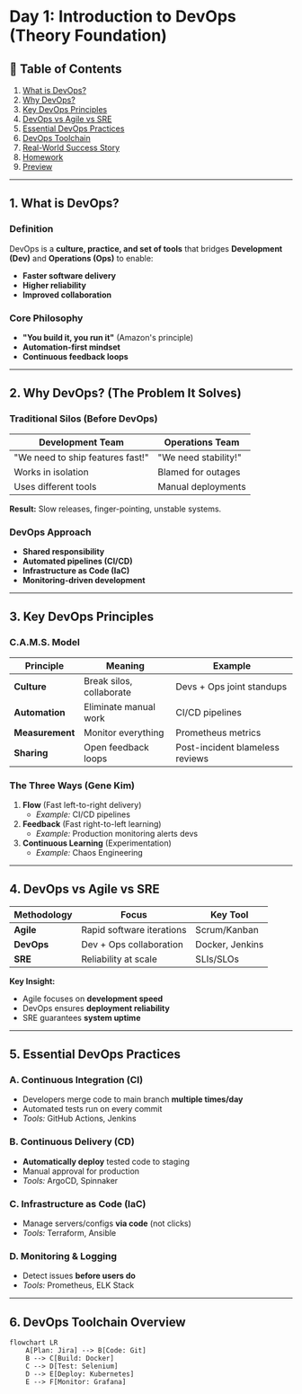# Day 1: Introduction to DevOps (Theory Foundation)

## 📖 Table of Contents
1. [What is DevOps?](#1-what-is-devops)
2. [Why DevOps?](#2-why-devops-the-problem-it-solves)
3. [Key DevOps Principles](#3-key-devops-principles)
4. [DevOps vs Agile vs SRE](#4-devops-vs-agile-vs-sre)
5. [Essential DevOps Practices](#5-essential-devops-practices)
6. [DevOps Toolchain](#6-devops-toolchain-overview)
7. [Real-World Success Story](#7-real-world-devops-success-story)
8. [Homework](#-day-1-homework-non-technical)
9. [Preview](#-day-2-preview-linux-for-devops-hands-on-lab)

---

## 1. What is DevOps?

### Definition
DevOps is a **culture, practice, and set of tools** that bridges **Development (Dev)** and **Operations (Ops)** to enable:
- **Faster software delivery**  
- **Higher reliability**  
- **Improved collaboration**  

### Core Philosophy
- **"You build it, you run it"** (Amazon's principle)  
- **Automation-first mindset**  
- **Continuous feedback loops**  

---

## 2. Why DevOps? (The Problem It Solves)

### Traditional Silos (Before DevOps)
| **Development Team** | **Operations Team** |
|----------------------|---------------------|
| "We need to ship features fast!" | "We need stability!" |
| Works in isolation | Blamed for outages |
| Uses different tools | Manual deployments |

**Result:** Slow releases, finger-pointing, unstable systems.

### DevOps Approach
- **Shared responsibility**  
- **Automated pipelines (CI/CD)**  
- **Infrastructure as Code (IaC)**  
- **Monitoring-driven development**  

---

## 3. Key DevOps Principles

### C.A.M.S. Model
| Principle | Meaning | Example |
|-----------|---------|---------|
| **Culture** | Break silos, collaborate | Devs + Ops joint standups |
| **Automation** | Eliminate manual work | CI/CD pipelines |
| **Measurement** | Monitor everything | Prometheus metrics |
| **Sharing** | Open feedback loops | Post-incident blameless reviews |

### The Three Ways (Gene Kim)
1. **Flow** (Fast left-to-right delivery)  
   - *Example:* CI/CD pipelines  
2. **Feedback** (Fast right-to-left learning)  
   - *Example:* Production monitoring alerts devs  
3. **Continuous Learning** (Experimentation)  
   - *Example:* Chaos Engineering  

---

## 4. DevOps vs Agile vs SRE
| **Methodology** | **Focus** | **Key Tool** |
|-----------------|----------|-------------|
| **Agile** | Rapid software iterations | Scrum/Kanban |
| **DevOps** | Dev + Ops collaboration | Docker, Jenkins |
| **SRE** | Reliability at scale | SLIs/SLOs |

**Key Insight:**  
- Agile focuses on **development speed**  
- DevOps ensures **deployment reliability**  
- SRE guarantees **system uptime**  

---

## 5. Essential DevOps Practices

### A. Continuous Integration (CI)
- Developers merge code to main branch **multiple times/day**  
- Automated tests run on every commit  
- *Tools:* GitHub Actions, Jenkins  

### B. Continuous Delivery (CD)
- **Automatically deploy** tested code to staging  
- Manual approval for production  
- *Tools:* ArgoCD, Spinnaker  

### C. Infrastructure as Code (IaC)
- Manage servers/configs **via code** (not clicks)  
- *Tools:* Terraform, Ansible  

### D. Monitoring & Logging
- Detect issues **before users do**  
- *Tools:* Prometheus, ELK Stack  

---

## 6. DevOps Toolchain Overview
```mermaid
flowchart LR
    A[Plan: Jira] --> B[Code: Git]
    B --> C[Build: Docker]
    C --> D[Test: Selenium]
    D --> E[Deploy: Kubernetes]
    E --> F[Monitor: Grafana]